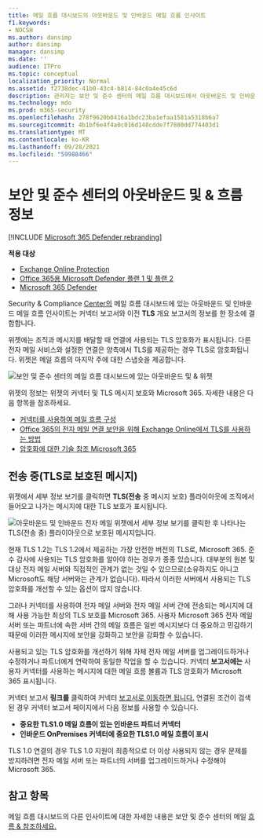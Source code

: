 ```yaml
---
title: 메일 흐름 대시보드의 아웃바운드 및 인바운드 메일 흐름 인사이트
f1.keywords:
- NOCSH
ms.author: dansimp
author: dansimp
manager: dansimp
ms.date: ''
audience: ITPro
ms.topic: conceptual
localization_priority: Normal
ms.assetid: f2738dec-41b0-43c4-b814-84c0a4e45c6d
description: 관리자는 보안 및 준수 센터의 메일 흐름 대시보드에서 아웃바운드 및 인바운드 메일 흐름 & 있습니다.
ms.technology: mdo
ms.prod: m365-security
ms.openlocfilehash: 278f9620b0416a1bdc23ba1efaa1581a5318b6a7
ms.sourcegitcommit: 4b1bf6e4f4a0c016d148cdde7f7880dd774403d1
ms.translationtype: MT
ms.contentlocale: ko-KR
ms.lasthandoff: 09/28/2021
ms.locfileid: "59988466"
---
```

# <a name="outbound-and-inbound-mail-flow-insight-in-the-security--compliance-center"></a>보안 및 준수 센터의 아웃바운드 및 & 흐름 정보

[!INCLUDE [Microsoft 365 Defender rebranding](../includes/microsoft-defender-for-office.md)]

**적용 대상**
- [Exchange Online Protection](exchange-online-protection-overview.md)
- [Office 365용 Microsoft Defender 플랜 1 및 플랜 2](defender-for-office-365.md)
- [Microsoft 365 Defender](../defender/microsoft-365-defender.md)

Security  & Compliance [Center의](https://protection.office.com) 메일 [](mail-flow-insights-v2.md) 흐름 대시보드에 있는 아웃바운드 및 인바운드 [](view-mail-flow-reports.md#connector-report) 메일 흐름 인사이트는 커넥터 보고서와 이전 **TLS** 개요 보고서의 정보를 한 장소에 결합합니다.

위젯에는 조직과 메시지를 배달할 때 연결에 사용되는 TLS 암호화가 표시됩니다. 다른 전자 메일 서비스와 설정한 연결은 양측에서 TLS를 제공하는 경우 TLS로 암호화됩니다. 위젯은 메일 흐름의 마지막 주에 대한 스냅숏을 제공합니다.

![보안 및 준수 센터의 메일 흐름 대시보드에 있는 아웃바운드 및 & 위젯](../../media/mfi-outbound-and-inbound-mail-flow-report-widget.png)

위젯의 정보는 위젯의 커넥터 및 TLS 메시지 보호와 Microsoft 365. 자세한 내용은 다음 항목을 참조하세요.

- [커넥터를 사용하여 메일 흐름 구성](/exchange/mail-flow-best-practices/use-connectors-to-configure-mail-flow/use-connectors-to-configure-mail-flow)
- [Office 365의 전자 메일 연결 보안을 위해 Exchange Online에서 TLS를 사용하는 방법](../../compliance/exchange-online-uses-tls-to-secure-email-connections.md)
- [암호화에 대한 기술 참조 Microsoft 365](../../compliance/technical-reference-details-about-encryption.md)

## <a name="message-protected-in-transit-by-tls"></a>전송 중(TLS로 보호된 메시지)

위젯에서  세부 정보 보기를 클릭하면 **TLS(전송** 중 메시지 보호) 플라이아웃에 조직에서 들어오고 나가는 메시지에 대한 TLS 보호가 표시됩니다.

![아웃바운드 및 인바운드 전자 메일 위젯에서 세부 정보 보기를 클릭한 후 나타나는 TLS(전송 중) 플라이아웃으로 보호된 메시지입니다.](../../media/mfi-outbound-and-inbound-mail-flow-report-details.png)

현재 TLS 1.2는 TLS 1.2에서 제공하는 가장 안전한 버전의 TLS로, Microsoft 365. 준수 감사에 사용되는 TLS 암호화를 알아야 하는 경우가 종종 있습니다. 대부분의 원본 및 대상 전자 메일 서버와 직접적인 관계가 없는 것일 수 있으므로(소유하지도 아니고 Microsoft도 해당 서버와는 관계가 없습니다). 따라서 이러한 서버에서 사용되는 TLS 암호화를 개선할 수 있는 옵션이 많지 않습니다.

그러나 커넥터를 [](/exchange/mail-flow-best-practices/use-connectors-to-configure-mail-flow/use-connectors-to-configure-mail-flow) 사용하여 전자 메일 서버와 전자 메일 서버 간에 전송되는 메시지에 대해 사용 가능한 최상의 TLS 보호를 Microsoft 365. 사용자 Microsoft 365 전자 메일 서버 또는 파트너에 속한 서버 간의 메일 흐름은 일반 메시지보다 더 중요하고 민감하기 때문에 이러한 메시지에 보안을 강화하고 보안을 강화할 수 있습니다.

사용되고 있는 TLS 암호화를 개선하기 위해 자체 전자 메일 서버를 업그레이드하거나 수정하거나 파트너에게 연락하여 동일한 작업을 할 수 있습니다. 커넥터 **보고서에는** 사용자 커넥터를 사용하는 메시지에 대한 메일 흐름 볼륨과 TLS 암호화가 Microsoft 365 표시됩니다.

커넥터 보고서 **링크를** 클릭하여 커넥터 [보고서로 이동하면 됩니다.](view-mail-flow-reports.md#connector-report) 연결된 조건이 검색된 경우  커넥터 보고서 페이지에서 다음 정보를 사용할 수 있습니다.

- **중요한 TLS1.0 메일 흐름이 있는 인바운드 파트너 커넥터**
- **인바운드 OnPremises 커넥터에 중요한 TLS1.0 메일 흐름이 표시**

TLS 1.0 연결의 경우 TLS 1.0 지원이 최종적으로 더 이상 사용되지 않는 경우 문제를 방지하려면 전자 메일 서버 또는 파트너의 서버를 업그레이드하거나 수정해야 Microsoft 365.

## <a name="see-also"></a>참고 항목

메일 흐름 대시보드의 다른 인사이트에 대한 자세한 내용은 보안 및 준수 센터의 메일 [흐름 & 참조하세요.](mail-flow-insights-v2.md)